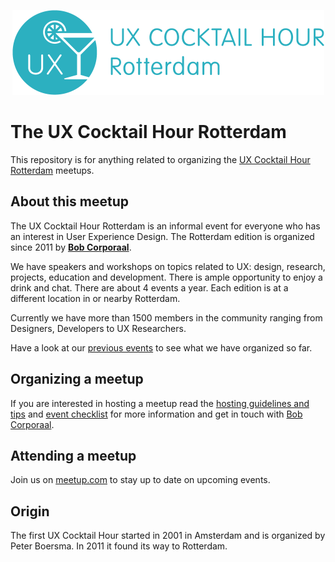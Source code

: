 <p align="center"><img src="/identity/ux_cocktail_hour_logo_text_v02.png" width=499 height=136 alt="UX Cocktail Hour Rotterdam logo"></p>

# The UX Cocktail Hour Rotterdam
This repository is for anything related to organizing the [UX Cocktail Hour Rotterdam](https://www.meetup.com/Rotterdam-UX-Cocktail-Hours/) meetups.

## About this meetup
The UX Cocktail Hour Rotterdam is an informal event for everyone who has an interest in User Experience Design. The Rotterdam edition is organized since 2011 by **[Bob Corporaal](https://reefscape.net)**.

We have speakers and workshops on topics related to UX: design, research, projects, education and development. There is ample opportunity to enjoy a drink and chat. There are about 4 events a year. Each edition is at a different location in or nearby Rotterdam.

Currently we have more than 1500 members in the community ranging from Designers, Developers to UX Researchers.

Have a look at our [previous events](/previous-events.md) to see what we have organized so far.

## Organizing a meetup
If you are interested in hosting a meetup read the [hosting guidelines and tips](/hosting-guidelines.md) and [event checklist](/event-checklist.md) for more information and get in touch with [Bob Corporaal](mailto:bob@reefscape.net).

## Attending a meetup
Join us on [meetup.com](https://www.meetup.com/Rotterdam-UX-Cocktail-Hours/) to stay up to date on upcoming events.

## Origin
The first UX Cocktail Hour started in 2001 in Amsterdam and is organized by Peter Boersma. In 2011 it found its way to Rotterdam.
